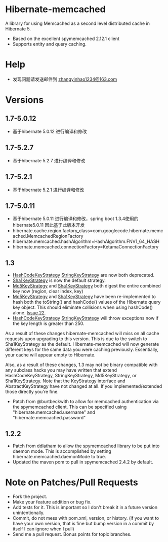 # Hibernate-memcached
A library for using Memcached as a second level distributed cache in Hibernate 5.
  * Based on the excellent spymemcached 2.12.1 client
  * Supports entity and query caching.

# Help
  * 发现问题请发送邮件到 zhangyinhao1234@163.com

# Versions

## 1.7-5.0.12
  * 基于hibernate 5.0.12 进行编译和修改
  
## 1.7-5.2.7
  * 基于hibernate 5.2.7 进行编译和修改

## 1.7-5.2.1
  * 基于hibernate 5.2.1 进行编译和修改
  
## 1.7-5.0.11
  * 基于hibernate 5.0.11 进行编译和修改，spring boot 1.3.4使用的 hibernate5.0.11 因此基于此版本开发
  * hibernate.cache.region.factory_class=com.googlecode.hibernate.memcached.MemcachedRegionFactory
  * hibernate.memcached.hashAlgorithm=HashAlgorithm.FNV1_64_HASH
  * hibernate.memcached.connectionFactory=KetamaConnectionFactory
  
## 1.3
  * [HashCodeKeyStrategy][1] [StringKeyStrategy][2] are now both deprecated.
  * [Sha1KeyStrategy][3] is now the default strategy.
  * [Md5KeyStrategy][4] and [Sha1KeyStrategy][3] both digest the entire combined key now (region, clear index, key)
  * [Md5KeyStrategy][4] and [Sha1KeyStrategy][3] have been re-implemented to hash both the toString() and hashCode() values
    of the Hibernate query key object. This should eliminate collisions when using hashCode() alone. 
    [Issue 22](http://code.google.com/p/hibernate-memcached/issues/detail?id=22).
  * [HashCodeKeyStrategy][1] [StringKeyStrategy][2] will throw exceptions now if the key length is greater than 250.

As a result of these changes hibernate-memcached will miss on all cache requests upon upgrading to this version. This
is due to the switch to Sha1KeyStrategy as the default. Hibernate-memcached will now generate different keys for the
same data you were caching previously. Essentially, your cache will appear empty to Hibernate.

Also, as a result of these changes, 1.3 may not be binary compatible with any subclass hacks you may have written that
extend HashCodeKeyStrategy, StringKeyStrategy, Md5KeyStrategy, or Sha1KeyStrategy. Note that the KeyStrategy interface 
and AbstractKeyStrategy have not changed at all. If you implemented/extended those directly you're fine.

  * Patch from @burtbeckwith to allow for memcached authentication via the spymemcached client.
    This can be specified using "hibernate.memcached.username" and "hibernate.memcached.password"

## 1.2.2
  * Patch from ddlatham to allow the spymemcached library to be put 
    into daemon mode. This is accomplished by setting 
    hibernate.memcached.daemonMode to true. 
  * Updated the maven pom to pull in spymemcached 2.4.2 by default. 

# Note on Patches/Pull Requests

  * Fork the project.
  * Make your feature addition or bug fix.
  * Add tests for it. This is important so I don't break it in a future version unintentionally.
  * Commit, do not mess with pom.xml, version, or history. (if you want to have your own version, that is fine but bump version in a commit by itself I can ignore when I pull)
  * Send me a pull request. Bonus points for topic branches.

[1]: hibernate-memcached/blob/master/src/main/java/com/googlecode/hibernate/memcached/HashCodeKeyStrategy.java
[2]: hibernate-memcached/blob/master/src/main/java/com/googlecode/hibernate/memcached/StringKeyStrategy.java
[3]: hibernate-memcached/blob/master/src/main/java/com/googlecode/hibernate/memcached/Sha1KeyStrategy.java
[4]: hibernate-memcached/blob/master/src/main/java/com/googlecode/hibernate/memcached/Md5KeyStrategy.java
